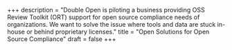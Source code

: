 +++
description = "Double Open is piloting a business providing OSS Review Toolkit (ORT) support for open source compliance needs of organizations. We want to solve the issue where tools and data are stuck in-house or behind proprietary licenses."
title = "Open Solutions for Open Source Compliance"
draft = false
+++
